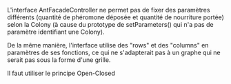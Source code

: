 L'interface AntFacadeController ne permet pas de fixer des paramètres différents (quantité de phéromone déposée et quantité de nourriture portée) selon la Colony (à cause du prototype de setParameters() qui n'a pas de paramètre identifiant une Colony).

De la même manière, l'interface utilise des "rows" et des "columns" en paramètres de ses fonctions, ce qui ne s'adapterait pas à un graphe qui ne serait pas sous la forme d'une grille.

Il faut utiliser le principe Open-Closed

